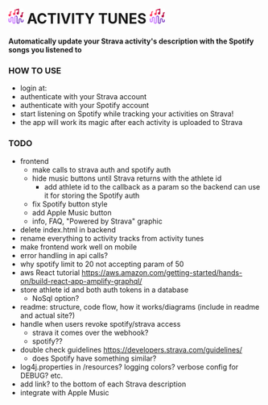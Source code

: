 # <img src="src/assets/activity_tunes_icon.png" width="30" /> ACTIVITY TUNES <img src="src/assets/activity_tunes_icon.png" width="30" />

**Automatically update your Strava activity's description with the Spotify songs you listened to**

### HOW TO USE
- login at: <site url here>
- authenticate with your Strava account 
- authenticate with your Spotify account
- start listening on Spotify while tracking your activities on Strava!
- the app will work its magic after each activity is uploaded to Strava

### TODO
- frontend
  - make calls to strava auth and spotify auth
  - hide music buttons until Strava returns with the athlete id
    - add athlete id to the callback as a param so the backend can use it for storing the Spotify auth 
  - fix Spotify button style
  - add Apple Music button
  - info, FAQ, "Powered by Strava" graphic
- delete index.html in backend
- rename everything to activity tracks from activity tunes
- make frontend work well on mobile
- error handling in api calls?
- why spotify limit to 20 not accepting param of 50
- aws React tutorial https://aws.amazon.com/getting-started/hands-on/build-react-app-amplify-graphql/
- store athlete id and both auth tokens in a database
  - NoSql option?
- readme: structure, code flow, how it works/diagrams (include in readme and actual site?)
- handle when users revoke spotify/strava access
  - strava it comes over the webhook?
  - spotify??
- double check guidelines https://developers.strava.com/guidelines/ 
  - does Spotify have something similar?
- log4j.properties in /resources? logging colors? verbose config for DEBUG? etc.
- add link? to the bottom of each Strava description
- integrate with Apple Music
